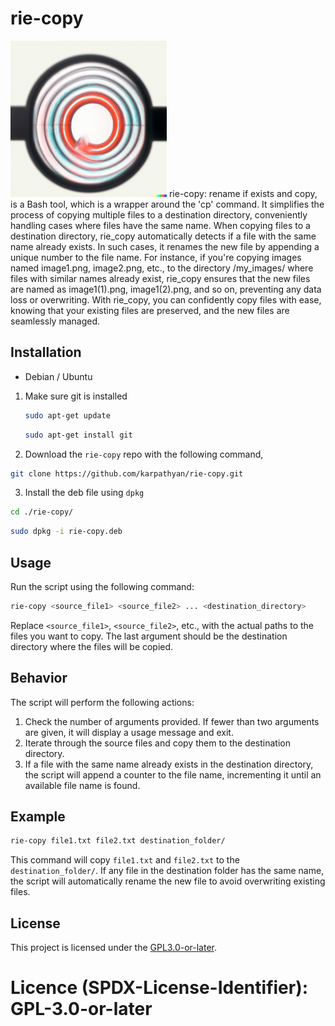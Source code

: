 
# rie-copy
<img src="images/rie-copy-logo.png" alt="Logo" width="250" height="250">
rie-copy: rename if exists and copy, is a Bash tool, which is a wrapper around the 'cp' command. It simplifies the process of copying multiple files to a destination directory, conveniently handling cases where files have the same name. When copying files to a destination directory, rie_copy automatically detects if a file with the same name already exists. In such cases, it  renames the new file by appending a unique number to the file name. For instance, if you're copying images named image1.png, image2.png, etc., to the directory /my_images/ where files with similar names already exist, rie_copy ensures that the new files are named as image1(1).png, image1(2).png, and so on, preventing any data loss or overwriting. 
With rie_copy, you can confidently copy files with ease, knowing that your existing files are preserved, and the new files are seamlessly managed.

## Installation
- Debian / Ubuntu
1. Make sure git is installed
   ```bash
   sudo apt-get update
   ```
   ```bash
   sudo apt-get install git
   ```
2. Download the `rie-copy` repo with the following command,
```bash
git clone https://github.com/karpathyan/rie-copy.git
```
3. Install the deb file using `dpkg`
```bash
cd ./rie-copy/
```
```bash
sudo dpkg -i rie-copy.deb
```
## Usage
Run the script using the following command:

```bash
rie-copy <source_file1> <source_file2> ... <destination_directory>
```

Replace `<source_file1>`, `<source_file2>`, etc., with the actual paths to the files you want to copy. The last argument should be the destination directory where the files will be copied.

## Behavior

The script will perform the following actions:

1. Check the number of arguments provided. If fewer than two arguments are given, it will display a usage message and exit.
2. Iterate through the source files and copy them to the destination directory.
3. If a file with the same name already exists in the destination directory, the script will append a counter to the file name, incrementing it until an available file name is found.

## Example

```bash
rie-copy file1.txt file2.txt destination_folder/
```

This command will copy `file1.txt` and `file2.txt` to the `destination_folder/`. If any file in the destination folder has the same name, the script will automatically rename the new file to avoid overwriting existing files.

## License

This project is licensed under the [GPL3.0-or-later](LICENSE).
# Licence (SPDX-License-Identifier): GPL-3.0-or-later
```


